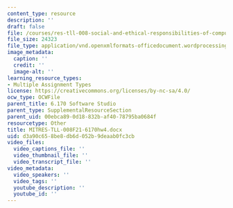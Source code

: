 ```yaml
---
content_type: resource
description: ''
draft: false
file: /courses/res-tll-008-social-and-ethical-responsibilities-of-computing-serc/d3a90c658be8db6d052b9deaab0fc3cb_MITRES-TLL-008F21-6170hw4.docx
file_size: 24323
file_type: application/vnd.openxmlformats-officedocument.wordprocessingml.document
image_metadata:
  caption: ''
  credit: ''
  image-alt: ''
learning_resource_types:
- Multiple Assignment Types
license: https://creativecommons.org/licenses/by-nc-sa/4.0/
ocw_type: OCWFile
parent_title: 6.170 Software Studio
parent_type: SupplementalResourceSection
parent_uid: 00ebca89-0d18-832b-af40-78795ba0684f
resourcetype: Other
title: MITRES-TLL-008F21-6170hw4.docx
uid: d3a90c65-8be8-db6d-052b-9deaab0fc3cb
video_files:
  video_captions_file: ''
  video_thumbnail_file: ''
  video_transcript_file: ''
video_metadata:
  video_speakers: ''
  video_tags: ''
  youtube_description: ''
  youtube_id: ''
---
```

